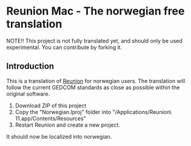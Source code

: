 # Reunion Mac - The norwegian free translation

NOTE!! This project is not fully translated yet, and should only be used experimental. You can contribute by forking it.

## Introduction
This is a translation of [Reunion](http://www.leisterpro.com) for norwegian users. The translation will follow the current GEDCOM standards as close as possible within the original software.

1. Download ZIP of this project
2. Copy the "Norwegian.lproj" folder into "/Applications/Reunion\ 11.app/Contents/Resources"
3. Restart Reunion and create a new project.

It should now be localized into norwegian.
